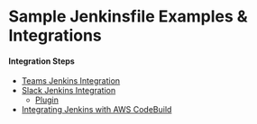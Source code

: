 # Sample Jenkinsfile Examples & Integrations


#### Integration Steps
  - [Teams Jenkins Integration](https://dzone.com/articles/configure-jenkins-notifications-with-microsoft-tea) 
  - [ Slack Jenkins Integration](https://www.baeldung.com/ops/jenkins-slack-integration)
    - [Plugin](https://plugins.jenkins.io/slack/)
  - [Integrating Jenkins with AWS CodeBuild](https://aws.amazon.com/blogs/devops/setting-up-a-ci-cd-pipeline-by-integrating-jenkins-with-aws-codebuild-and-aws-codedeploy/)
  
